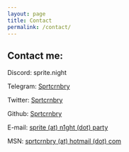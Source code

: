 ```yaml
---
layout: page
title: Contact
permalink: /contact/
---
```


## Contact me:
Discord: sprite.night

Telegram: [Sprtcrnbry](https://t.me/Sprtcrnbry)

Twitter: [Sprtcrnbry](https://twitter.com/Sprtcrnbry)

Github: [Sprtcrnbry](https://github.com/Sprtcrnbry)

E-mail: [sprite (at) n1ght (dot) party](mailto:sprite@gn1ght.party)

MSN: [sprtcrnbry (at) hotmail (dot) com](https://escargot.chat)
